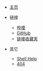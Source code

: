 <!-- _navbar.md -->

* [主页](/)

* 链接

  * [哔哩](https://space.bilibili.com/666635841)
  * [GitHub](https://github.com/gdxyh)
  * [链接收藏夹](web/README.md)

* 其它

  * [Shell Help](shell-help.md)
  * [404](_404.md)